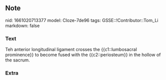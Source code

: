## Note
nid: 1661020713377
model: Cloze-7de96
tags: GSSE::!Contributor::Tom_Li
markdown: false

### Text
<div>
  Teh anterior longitudinal ligament crosses the {{c1::lumbosacral
  prominence}} to become fused with the {{c2::periosteum}} in the
  hollow of the sacrum.
</div>

### Extra

